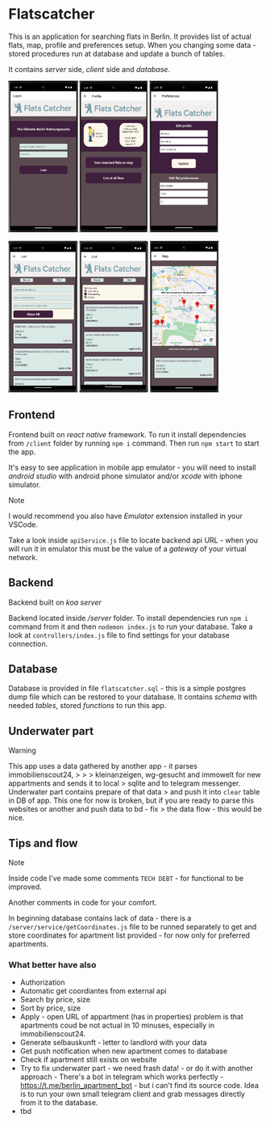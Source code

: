 # Flatscatcher

This is an application for searching flats in Berlin. It provides list of actual flats, map, profile and preferences setup.
When you changing some data - stored procedures run at database and update a bunch of tables.

It contains _server_ side, _client_ side and _database_.

<img src='screenshots/login.png' height=300>          <img src='screenshots/dashboard.png' height=300>          <img src='screenshots/profile.png' height=300>


<img src='screenshots/list.png' height=300>        <img src='screenshots/list_sort.png' height=300>         <img src='screenshots/map.png' height=300>


## Frontend

Frontend built on _react native_ framework. To run it install dependencies from `/client` folder by running `npm i` command.
Then run `npm start` to start the app.

It's easy to see application in mobile app emulator - you will need to install _android studio_ with android phone simulator and/or _xcode_ with iphone simulator.

> [!NOTE]
> I would recommend you also have _Emulator_ extension installed in your VSCode.

Take a look inside `apiService.js` file to locate backend api URL - when you will run it in emulator this must be the value of a _gateway_ of your virtual network.

## Backend

Backend built on _koa server_

Backend located inside _/server_ folder. To install dependencies run `npm i` command from it and then `nodemon index.js` to run your database.
Take a look at `controllers/index.js` file to find settings for your database connection.

## Database

Database is provided in file `flatscatcher.sql` - this is a simple postgres dump file which can be restored to your database.
It contains _schema_ with needed _tables_, stored _functions_ to run this app.

## Underwater part

> [!WARNING]
> This app uses a data gathered by another app - it parses immobilienscout24, > > > kleinanzeigen, wg-gesucht and immowelt for new appartments and sends it to local > sqlite and to telegram messenger. Underwater part contains prepare of that data > and push it into `clear` table in DB of app. This one for now is broken,
> but if you are ready to parse this websites or another and push data to bd - fix > the data flow - this would be nice.

## Tips and flow

> [!NOTE]
> Inside code I've made some comments `TECH DEBT` - for functional to be improved.

Another comments in code for your comfort.

In beginning database contains lack of data - there is a `/server/service/getCoordinates.js` file to be runned separately to get and store coordinates 
for apartment list provided - for now only for preferred apartments.


### What better have also

* Authorization
* Automatic get coordiantes from external api
* Search by price, size
* Sort by price, size
* Apply - open URL of appartment (has in properties) 
 problem is that apartments coud be not actual in 10 minuses, especially in immobilienscout24.
 * Generate selbauskunft - letter to landlord with your data
 * Get push notification when new apartment comes to database
 * Check if apartment still exists on website
 * Try to fix underwater part - we need frash data! -  or do it with another approach - 
 There's a bot in telegram which works perfectly - https://t.me/berlin_apartment_bot - but i can't find its source code. Idea is to run your own small telegram client and grab messages directly from it to the database.
 * tbd
